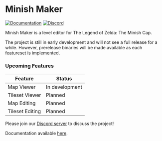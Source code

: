 # Minish Maker

[![Documentation](https://img.shields.io/badge/gitbook-docs-187818.svg)](https://docs.minishmaker.com)
[![Discord](https://discordapp.com/api/guilds/342341497024151553/embed.png?style=shield)](https://discord.gg/ndFuWbV)


Minish Maker is a level editor for The Legend of Zelda: The Minish Cap.

The project is still in early development and will not see a full release for a while.
However, prerelease binaries will be made available as each featureset is implemented.

### Upcoming Features
Feature | Status
------- | ------
Map Viewer | In development
Tileset Viewer | Planned
Map Editing | Planned
Tileset Editing | Planned

Please join our [Discord server](https://discord.gg/ndFuWbV) to discuss the project!

Documentation available [here](https://docs.minishmaker.com).
